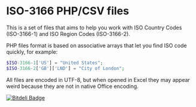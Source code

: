 ISO-3166 PHP/CSV files
=====

This is a set of files that aims to help you work with ISO Country Codes (ISO-3166-1) and ISO Region Codes (ISO-3166-2). 

PHP files format is based on associative arrays that let you find ISO code quickly, for example: 

```php
$ISO-3166-1['US'] = "United States";
$ISO-3166-2['GB']['LND'] = "City of London";
```

All files are encoded in UTF-8, but when opened in Excel they may appear weird because they are not in native Office encoding.

[![Bitdeli Badge](https://d2weczhvl823v0.cloudfront.net/fran-diaz/iso-3166/trend.png)](https://bitdeli.com/free "Bitdeli Badge")